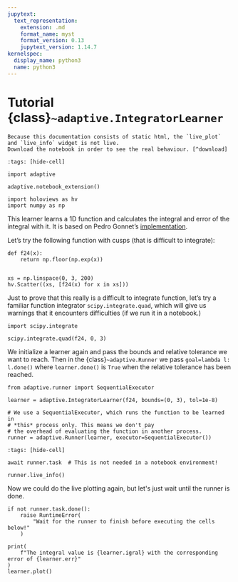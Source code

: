 ```yaml
---
jupytext:
  text_representation:
    extension: .md
    format_name: myst
    format_version: 0.13
    jupytext_version: 1.14.7
kernelspec:
  display_name: python3
  name: python3
---
```


# Tutorial {class}`~adaptive.IntegratorLearner`

```{note}
Because this documentation consists of static html, the `live_plot` and `live_info` widget is not live.
Download the notebook in order to see the real behaviour. [^download]
```

```{code-cell} ipython3
:tags: [hide-cell]

import adaptive

adaptive.notebook_extension()

import holoviews as hv
import numpy as np
```

This learner learns a 1D function and calculates the integral and error of the integral with it.
It is based on Pedro Gonnet’s [implementation](https://www.academia.edu/1976055/Adaptive_quadrature_re-revisited).

Let’s try the following function with cusps (that is difficult to integrate):

```{code-cell} ipython3
def f24(x):
    return np.floor(np.exp(x))


xs = np.linspace(0, 3, 200)
hv.Scatter((xs, [f24(x) for x in xs]))
```

Just to prove that this really is a difficult to integrate function, let’s try a familiar function integrator `scipy.integrate.quad`, which will give us warnings that it encounters difficulties (if we run it in a notebook.)

```{code-cell} ipython3
import scipy.integrate

scipy.integrate.quad(f24, 0, 3)
```

We initialize a learner again and pass the bounds and relative tolerance we want to reach.
Then in the {class}`~adaptive.Runner` we pass `goal=lambda l: l.done()` where `learner.done()` is `True` when the relative tolerance has been reached.

```{code-cell} ipython3
from adaptive.runner import SequentialExecutor

learner = adaptive.IntegratorLearner(f24, bounds=(0, 3), tol=1e-8)

# We use a SequentialExecutor, which runs the function to be learned in
# *this* process only. This means we don't pay
# the overhead of evaluating the function in another process.
runner = adaptive.Runner(learner, executor=SequentialExecutor())
```

```{code-cell} ipython3
:tags: [hide-cell]

await runner.task  # This is not needed in a notebook environment!
```

```{code-cell} ipython3
runner.live_info()
```

Now we could do the live plotting again, but let's just wait until the
runner is done.

```{code-cell} ipython3
if not runner.task.done():
    raise RuntimeError(
        "Wait for the runner to finish before executing the cells below!"
    )
```

```{code-cell} ipython3
print(
    f"The integral value is {learner.igral} with the corresponding error of {learner.err}"
)
learner.plot()
```

[^download]: This notebook can be downloaded as **{nb-download}`tutorial.IntegratorLearner.ipynb`** and {download}`tutorial.IntegratorLearner.md`.
